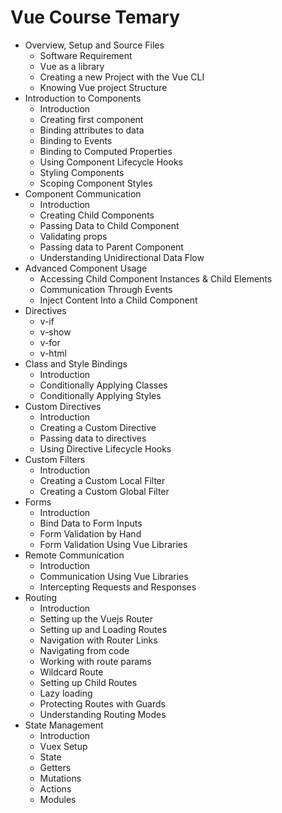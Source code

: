 # Vue Course Temary

* Overview, Setup and Source Files
	* Software Requirement
	* Vue as a library
	* Creating a new Project with the Vue CLI
	* Knowing Vue project Structure
* Introduction to Components
	* Introduction
	* Creating first component
	* Binding attributes to data
	* Binding to Events
	* Binding to Computed Properties
	* Using Component Lifecycle Hooks
	* Styling Components
	* Scoping Component Styles
* Component Communication
	* Introduction
	* Creating Child Components
	* Passing Data to Child Component
	* Validating props
	* Passing data to Parent Component
	* Understanding Unidirectional Data Flow
* Advanced Component Usage
	* Accessing Child Component Instances & Child Elements
	* Communication Through Events
	* Inject Content Into a Child Component
* Directives
	* v-if
	* v-show
	* v-for
	* v-html
* Class and Style Bindings
	* Introduction
	* Conditionally Applying Classes
	* Conditionally Applying Styles
* Custom Directives
	* Introduction
	* Creating a Custom Directive
	* Passing data to directives
	* Using Directive Lifecycle Hooks
* Custom Filters
	* Introduction
	* Creating a Custom Local Filter
	* Creating a Custom Global Filter
* Forms
	* Introduction
	* Bind Data to Form Inputs
	* Form Validation by Hand
	* Form Validation Using Vue Libraries
* Remote Communication
	* Introduction
	* Communication Using Vue Libraries
	* Intercepting Requests and Responses
* Routing
	* Introduction
	* Setting up the Vuejs Router
	* Setting up and Loading Routes
	* Navigation with Router Links
	* Navigating from code
	* Working with route params
	* Wildcard Route
	* Setting up Child Routes
	* Lazy loading
	* Protecting Routes with Guards
	* Understanding Routing Modes
* State Management
	* Introduction
	* Vuex Setup
	* State
	* Getters
	* Mutations
	* Actions
	* Modules
